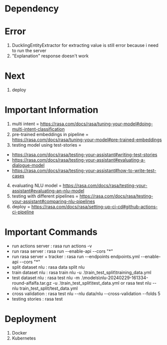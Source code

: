 # Dependency

# Error
1. DucklingEntityExtractor for extracting value is still error because i need to run the server 
2. "Explanation" response doesn't work

# Next
1. deploy

# Important Information
1. multi intent = https://rasa.com/docs/rasa/tuning-your-model#doing-multi-intent-classification
2. pre-trained embeddings in pipeline = https://rasa.com/docs/rasa/tuning-your-model#pre-trained-embeddings
3. testing model using test-stories = 
- https://rasa.com/docs/rasa/testing-your-assistant#writing-test-stories
- https://rasa.com/docs/rasa/testing-your-assistant#evaluating-a-dialogue-model
- https://rasa.com/docs/rasa/testing-your-assistant#how-to-write-test-cases
4. evaluating NLU model = https://rasa.com/docs/rasa/testing-your-assistant#evaluating-an-nlu-model
5. testing with different pipelines = https://rasa.com/docs/rasa/testing-your-assistant#comparing-nlu-pipelines
6. deploy = https://rasa.com/docs/rasa/setting-up-ci-cd#github-actions-ci-pipeline

# Important Commands
- run actions server : rasa run actions -v
- run rasa server : rasa run --enable-api --cors "*"
- run rasa server + tracker : rasa run --endpoints endpoints.yml --enable-api --cors "*"
- split dataset nlu : rasa data split nlu
- train dataset nlu : rasa train nlu -u .\train_test_split\training_data.yml
- test dataset nlu : rasa test nlu -m .\models\nlu-20240229-161334-round-alfalfa.tar.gz -u .\train_test_split\test_data.yml or rasa test nlu --nlu train_test_split/test_data.yml
- cross validation : rasa test nlu  --nlu data/nlu --cross-validation --folds 5
- testing stories : rasa test

# Deployment
1. Docker
2. Kubernetes